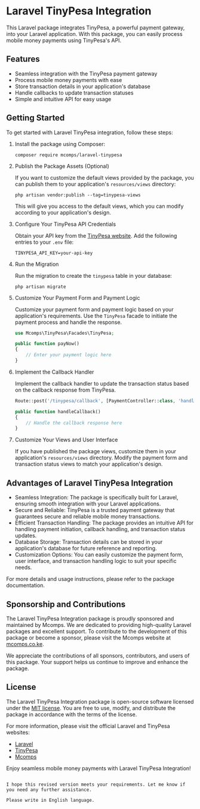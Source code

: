 # Laravel TinyPesa Integration

This Laravel package integrates TinyPesa, a powerful payment gateway, into your Laravel application. With this package, you can easily process mobile money payments using TinyPesa's API.

## Features

- Seamless integration with the TinyPesa payment gateway
- Process mobile money payments with ease
- Store transaction details in your application's database
- Handle callbacks to update transaction statuses
- Simple and intuitive API for easy usage

## Getting Started

To get started with Laravel TinyPesa integration, follow these steps:

1. Install the package using Composer:

   ```shell
   composer require mcomps/laravel-tinypesa
   ```

2. Publish the Package Assets (Optional)

   If you want to customize the default views provided by the package, you can publish them to your application's `resources/views` directory:

   ```shell
   php artisan vendor:publish --tag=tinypesa-views
   ```

   This will give you access to the default views, which you can modify according to your application's design.

3. Configure Your TinyPesa API Credentials

   Obtain your API key from the [TinyPesa website](https://tinypesa.com). Add the following entries to your `.env` file:

   ```
   TINYPESA_API_KEY=your-api-key
   ```

4. Run the Migration

   Run the migration to create the `tinypesa` table in your database:

   ```shell
   php artisan migrate
   ```

5. Customize Your Payment Form and Payment Logic

   Customize your payment form and payment logic based on your application's requirements. Use the `TinyPesa` facade to initiate the payment process and handle the response.

   ```php
   use Mcomps\TinyPesa\Facades\TinyPesa;

   public function payNow()
   {
       // Enter your payment logic here
   }
   ```

6. Implement the Callback Handler

   Implement the callback handler to update the transaction status based on the callback response from TinyPesa.

   ```php
   Route::post('/tinypesa/callback', [PaymentController::class, 'handleCallback']);

   public function handleCallback()
   {
       // Handle the callback response here
   }
   ```

7. Customize Your Views and User Interface

   If you have published the package views, customize them in your application's `resources/views` directory. Modify the payment form and transaction status views to match your application's design.

## Advantages of Laravel TinyPesa Integration

- Seamless Integration: The package is specifically built for Laravel, ensuring smooth integration with your Laravel applications.
- Secure and Reliable: TinyPesa is a trusted payment gateway that guarantees secure and reliable mobile money transactions.
- Efficient Transaction Handling: The package provides an intuitive API for handling payment initiation, callback handling, and transaction status updates.
- Database Storage: Transaction details can be stored in your application's database for future reference and reporting.
- Customization Options: You can easily customize the payment form, user interface, and transaction handling logic to suit your specific needs.

For more details and usage instructions, please refer to the package documentation.

## Sponsorship and Contributions

The Laravel TinyPesa Integration package is proudly sponsored and maintained by Mcomps. We are dedicated to providing high-quality Laravel packages and excellent support. To contribute to the development of this package or become a sponsor, please visit the Mcomps website at [mcomps.co.ke](https://mcomps.co.ke).

We appreciate the contributions of all sponsors, contributors, and users of this package. Your support helps us continue to improve and enhance the package.

## License

The Laravel TinyPesa Integration package is open-source software licensed under the [MIT license](https://opensource.org/licenses/MIT). You are free to use, modify, and distribute the package in accordance with the terms of the license.

For more information, please visit the official Laravel and TinyPesa websites:

- [Laravel](https://laravel.com)
- [TinyPesa](https://tinypesa.com)
- [Mcomps](https://mcomps.co.ke)

Enjoy seamless mobile money payments with Laravel TinyPesa Integration!
```

I hope this revised version meets your requirements. Let me know if you need any further assistance.

Please write in English language.
